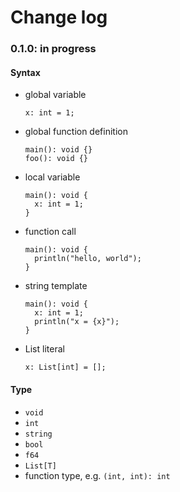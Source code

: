 # Change log

### 0.1.0: in progress

#### Syntax

* global variable
    ```elz
    x: int = 1;
    ```
* global function definition
    ```elz
    main(): void {}
    foo(): void {}
    ```
* local variable
    ```elz
    main(): void {
      x: int = 1;
    }
    ```
* function call
    ```elz
    main(): void {
      println("hello, world");
    }
    ```
* string template
    ```elz
    main(): void {
      x: int = 1;
      println("x = {x}");
    }
    ```
* List literal
    ```elz
    x: List[int] = [];
    ```

#### Type

* `void`
* `int`
* `string`
* `bool`
* `f64`
* `List[T]`
* function type, e.g. `(int, int): int`